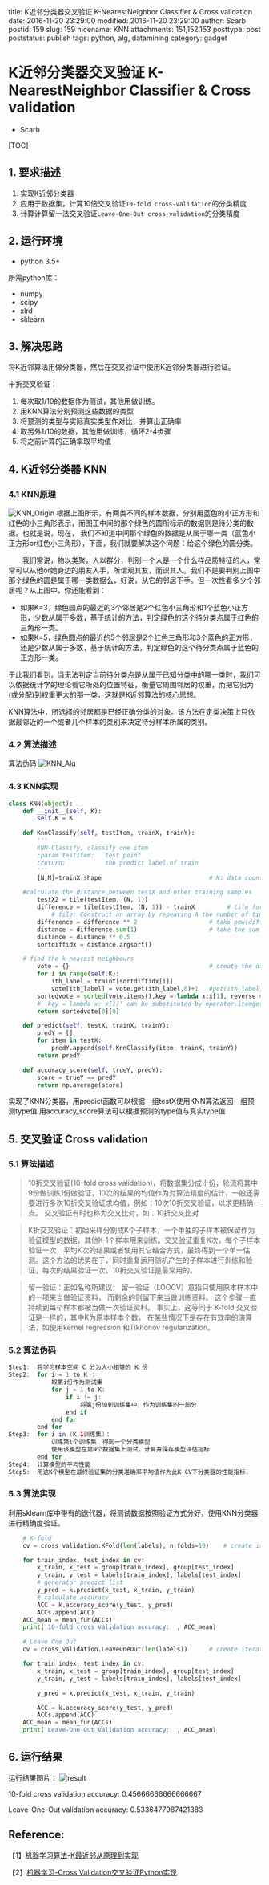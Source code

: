 title: K近邻分类器交叉验证 K-NearestNeighbor Classifier & Cross validation
date: 2016-11-20 23:29:00
modified: 2016-11-20 23:29:00
author: Scarb
postid: 159
slug: 159
nicename: KNN
attachments: 151,152,153
posttype: post
poststatus: publish
tags: python, alg, datamining
category: gadget

# K近邻分类器交叉验证 K-NearestNeighbor Classifier & Cross validation

- Scarb

[TOC]

## 1. 要求描述

1. 实现K近邻分类器
2. 应用于数据集，计算10倍交叉验证`10-fold cross-validation`的分类精度
3. 计算计算留一法交叉验证`Leave-One-Out cross-validation`的分类精度

## 2. 运行环境

- python 3.5+

所需python库：
- numpy
- scipy
- xlrd
- sklearn

## 3. 解决思路

将K近邻算法用做分类器，然后在交叉验证中使用K近邻分类器进行验证。

十折交叉验证：

1. 每次取1/10的数据作为测试，其他用做训练。
2. 用KNN算法分别预测这些数据的类型
3. 将预测的类型与实际真实类型作对比，并算出正确率
4. 取另外1/10的数据，其他用做训练，循环2-4步骤
5. 将之前计算的正确率取平均值

## 4. K近邻分类器 KNN

### 4.1 KNN原理

![KNN_Origin][img1]
根据上图所示，有两类不同的样本数据，分别用蓝色的小正方形和红色的小三角形表示，而图正中间的那个绿色的圆所标示的数据则是待分类的数据。也就是说，现在， 我们不知道中间那个绿色的数据是从属于哪一类（蓝色小正方形or红色小三角形），下面，我们就要解决这个问题：给这个绿色的圆分类。

　　我们常说，物以类聚，人以群分，判别一个人是一个什么样品质特征的人，常常可以从他or她身边的朋友入手，所谓观其友，而识其人。我们不是要判别上图中那个绿色的圆是属于哪一类数据么，好说，从它的邻居下手。但一次性看多少个邻居呢？从上图中，你还能看到：

- 如果K=3，绿色圆点的最近的3个邻居是2个红色小三角形和1个蓝色小正方形，少数从属于多数，基于统计的方法，判定绿色的这个待分类点属于红色的三角形一类。
- 如果K=5，绿色圆点的最近的5个邻居是2个红色三角形和3个蓝色的正方形，还是少数从属于多数，基于统计的方法，判定绿色的这个待分类点属于蓝色的正方形一类。

于此我们看到，当无法判定当前待分类点是从属于已知分类中的哪一类时，我们可以依据统计学的理论看它所处的位置特征，衡量它周围邻居的权重，而把它归为(或分配)到权重更大的那一类。这就是K近邻算法的核心思想。

KNN算法中，所选择的邻居都是已经正确分类的对象。该方法在定类决策上只依据最邻近的一个或者几个样本的类别来决定待分样本所属的类别。

### 4.2 算法描述

算法伪码
![KNN_Alg][img2]

### 4.3 KNN实现

~~~ python
class KNN(object):
    def __init__(self, K):
        self.K = K

    def KnnClassify(self, testItem, trainX, trainY):
        '''
        KNN-Classify, classify one item
        :param testItem:   test point
        :return:           the predict label of train
        '''
        [N,M]=trainX.shape                              # N: data count, M: data dimension

    #calculate the distance between testX and other training samples
        testX2 = tile(testItem, (N, 1))
        difference = tile(testItem, (N, 1)) - trainX         # tile for array and repeat for matrix in Python, == repmat in Matlab
            # tile: Construct an array by repeating A the number of times given by reps.
        difference = difference ** 2                    # take pow(difference,2)
        distance = difference.sum(1)                    # take the sum of difference from all dimensions
        distance = distance ** 0.5
        sortdiffidx = distance.argsort()

    # find the k nearest neighbours
        vote = {}                                       # create the dictionary
        for i in range(self.K):
            ith_label = trainY[sortdiffidx[i]]
            vote[ith_label] = vote.get(ith_label,0)+1   #get(ith_label,0) : if dictionary 'vote' exist key 'ith_label', return vote[ith_label]; else return 0
        sortedvote = sorted(vote.items(),key = lambda x:x[1], reverse = True)
        # 'key = lambda x: x[1]' can be substituted by operator.itemgetter(1)
        return sortedvote[0][0]

    def predict(self, testX, trainX, trainY):
        predY = []
        for item in testX:
            predY.append(self.KnnClassify(item, trainX, trainY))
        return predY

    def accuracy_score(self, trueY, predY):
        score = trueY == predY
        return np.average(score)
~~~
实现了KNN分类器，用predict函数可以根据一组testX使用KNN算法返回一组预测type值
用accuracy_score算法可以根据预测的type值与真实type值

## 5. 交叉验证 Cross validation

### 5.1 算法描述

>10折交叉验证(10-fold cross validation)，将数据集分成十份，轮流将其中9份做训练1份做验证，10次的结果的均值作为对算法精度的估计，一般还需要进行多次10折交叉验证求均值，例如：10次10折交叉验证，以求更精确一点。
交叉验证有时也称为交叉比对，如：10折交叉比对


>K折交叉验证：初始采样分割成K个子样本，一个单独的子样本被保留作为验证模型的数据，其他K-1个样本用来训练。交叉验证重复K次，每个子样本验证一次，平均K次的结果或者使用其它结合方式，最终得到一个单一估测。这个方法的优势在于，同时重复运用随机产生的子样本进行训练和验证，每次的结果验证一次，10折交叉验证是最常用的。

>留一验证：正如名称所建议， 留一验证（LOOCV）意指只使用原本样本中的一项来当做验证资料， 而剩余的则留下来当做训练资料。 这个步骤一直持续到每个样本都被当做一次验证资料。 事实上，这等同于 K-fold 交叉验证是一样的，其中K为原本样本个数。 在某些情况下是存在有效率的演算法，如使用kernel regression 和Tikhonov regularization。

### 5.2 算法伪码

~~~ java
Step1: 	将学习样本空间 C 分为大小相等的 K 份  
Step2: 	for i = 1 to K ：
			取第i份作为测试集
			for j = 1 to K:
				if i != j:
					将第j份加到训练集中，作为训练集的一部分
				end if
			end for
		end for
Step3: 	for i in (K-1训练集)：
			训练第i个训练集，得到一个分类模型
			使用该模型在第N个数据集上测试，计算并保存模型评估指标
		end for
Step4: 	计算模型的平均性能
Step5: 	用这K个模型在最终验证集的分类准确率平均值作为此K-CV下分类器的性能指标.
~~~

### 5.3 算法实现

利用sklearn库中带有的迭代器，将测试数据按照验证方式分好，使用KNN分类器进行精确度验证。

~~~ python
    # K-fold
    cv = cross_validation.KFold(len(labels), n_folds=10)    # create iterator

    for train_index, test_index in cv:
        x_train, x_test = group[train_index], group[test_index]
        y_train, y_test = labels[train_index], labels[test_index]
        # generator predict list
        y_pred = k.predict(x_test, x_train, y_train)
        # calculate accuracy
        ACC = k.accuracy_score(y_test, y_pred)
        ACCs.append(ACC)
    ACC_mean = mean_fun(ACCs)
    print('10-fold cross validation accuracy: ', ACC_mean)

    # Leave One Out
    cv = cross_validation.LeaveOneOut(len(labels))      # create iterator

    for train_index, test_index in cv:
        x_train, x_test = group[train_index], group[test_index]
        y_train, y_test = labels[train_index], labels[test_index]

        y_pred = k.predict(x_test, x_train, y_train)

        ACC = k.accuracy_score(y_test, y_pred)
        ACCs.append(ACC)
    ACC_mean = mean_fun(ACCs)
    print('Leave-One-Out validation accuracy: ', ACC_mean)
~~~

## 6. 运行结果

运行结果图片：
![result][img3]

10-fold cross validation accuracy:  0.45666666666666667

Leave-One-Out validation accuracy:  0.5336477987421383


## Reference:

【1】[机器学习算法-K最近邻从原理到实现](http://www.csuldw.com/2015/05/21/2015-05-21-KNN/)

【2】[机器学习-Cross Validation交叉验证Python实现](http://www.csuldw.com/2015/07/28/2015-07-28%20crossvalidation/)

[img1]: http://47.106.131.90/blog/uploads/2016/11/KNN_Origin.png
[img2]: http://47.106.131.90/blog/uploads/2016/11/KNN_Alg.png
[img3]: http://47.106.131.90/blog/uploads/2016/11/KNN_Result.png